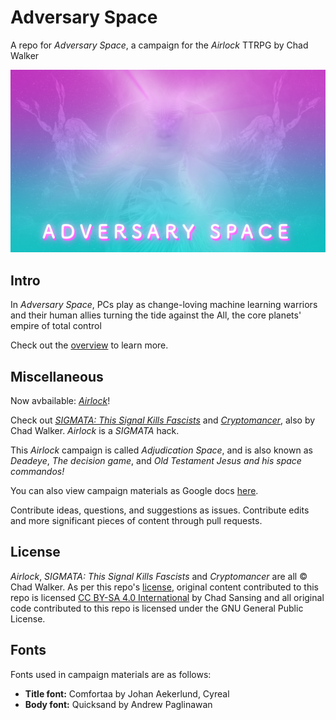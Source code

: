 # Adversary Space
A repo for *Adversary Space*, a campaign for the *Airlock* TTRPG by Chad Walker

![Adversary Space banner](/images/adversary-space-title-1.png)

## Intro

In *Adversary Space*, PCs play as change-loving machine learning warriors and their human allies turning the tide against the All, the core planets' empire of total control

Check out the [overview](/player-resources/overview.md) to learn more.

## Miscellaneous

Now avbailable: [*Airlock*](https://www.drivethrurpg.com/product/272281/Airlock)!

Check out [*SIGMATA: This Signal Kills Fascists*](https://www.drivethrurpg.com/product/247973/SIGMATA-This-Signal-Kills-Fascists?src=hottest) and [*Cryptomancer*](http://cryptorpg.com), also by Chad Walker. *Airlock* is a *SIGMATA* hack.

This *Airlock* campaign is called *Adjudication Space*, and is also known as *Deadeye*, *The decision game*, and *Old Testament Jesus and his space commandos!*

You can also view campaign materials as Google docs [here](https://drive.google.com/open?id=1lDMSWNpVNnEiZJyFx04yC4CC5eL1brLt).

Contribute ideas, questions, and suggestions as issues. Contribute edits and more significant pieces of content through pull requests.

## License

*Airlock*, *SIGMATA: This Signal Kills Fascists* and *Cryptomancer* are all © Chad Walker. As per this repo's [license](https://github.com/chadsansing/airlock-campaign/blob/master/LICENSE), original content contributed to this repo is licensed [CC BY-SA 4.0 International](https://creativecommons.org/licenses/by-sa/4.0/) by Chad Sansing and all original code contributed to this repo is licensed under the GNU General Public License.

## Fonts

Fonts used in campaign materials are as follows:

- **Title font:** Comfortaa by Johan Aekerlund, Cyreal
- **Body font:** Quicksand by Andrew Paglinawan
